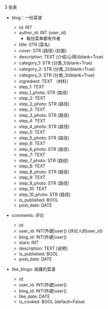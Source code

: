 3 张表

- blog：一份菜谱
    - id: INT
    - author_id: INT (user_id)
        - 每份菜单都有作者
    - title: STR (菜名)
    - cover: STR (路径) (封面)
    - description: TEXT (介绍/心得)(blank=True)
    - category_1: STR (分类_1)(blank=True)
    - category_2: STR (分类_2)(blank=True)
    - category_3: STR (分类_3)(blank=True)
    - ingredient: TEXT （材料）
    - step_1: TEXT
    - step_1_photo: STR (路径)
    - step_2: TEXT
    - step_2_photo: STR (路径)
    - step_3: TEXT
    - step_3_photo: STR (路径)
    - step_4: TEXT
    - step_4_photo: STR (路径)
    - step_5: TEXT
    - step_5_photo: STR (路径)
    - step_6: TEXT
    - step_6_photo: STR (路径)
    - step_7: TEXT
    - step_7_photo: STR (路径)
    - step_8: TEXT
    - step_8_photo: STR (路径)
    - step_9: TEXT
    - step_9_photo: STR (路径)
    - step_10: TEXT
    - step_10_photo: STR (路径)
    - is_published: BOOL
    - post_date: DATE

- comments: 评论
    - id: 
    - user_id: INT(外键[user]) (评论人的user_id)
    - blog_id: INT(外键[user])
    - stars: INT
    - description: TEXT (说明)
    - is_published: BOOL
    - post_date: DATE

- like_blogs: 收藏的菜谱
    - id: 
    - user_id: INT(外键[user])
    - blog_id: INT(外键[user])
    - like_date: DATE
    - is_cooked: BOOL (default=False)